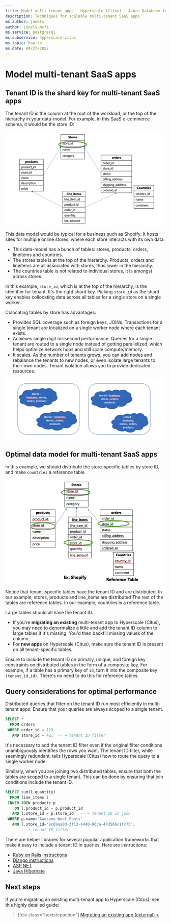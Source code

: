 ```yaml
---
title: Model multi-tenant apps - Hyperscale (Citus) - Azure Database for PostgreSQL
description: Techniques for scalable multi-tenant SaaS apps
ms.author: jonels
author: jonels-msft
ms.service: postgresql
ms.subservice: hyperscale-citus
ms.topic: how-to
ms.date: 04/27/2022
---
```


# Model multi-tenant SaaS apps

## Tenant ID is the shard key for multi-tenant SaaS apps

The tenant ID is the column at the root of the workload, or the top of the
hierarchy in your data-model. For example, in this SaaS e-commerce schema,
it would be the store ID:

![tenant ID for stores](../media/howto-hyperscale-build-scalable-apps/mt-tenant-id.png)

This data model would be typical for a business such as Shopify. It hosts sites
for multiple online stores, where each store interacts with its own data.

* This data-model has a bunch of tables: stores, products, orders, lineitems
  and countries.
* The stores table is at the top of the hierarchy. Products, orders and
  lineitems are all associated with stores, thus lower in the hierarchy.
* The countries table is not related to individual stores, it is amongst across
  stores.

In this example, `store_id`, which is at the top of the hierarchy, is the
identifier for tenant. It's the right shard key. Picking `store_id` as the
shard key enables collocating data across all tables for a single store on a
single worker.

Colocating tables by store has advantages:

* Provides SQL coverage such as foreign keys, JOINs. Transactions for a single
  tenant are localized on a single worker node where each tenant exists.
* Achieves single digit milisecond performance. Queries for a single tenant are
  routed to a single node instead of getting parallelized, which helps optimize
  network hops and still scale compute/memory.
* It scales. As the number of tenants grows, you can add nodes and rebalance
  the tenants to new nodes, or even isolate large tenants to their own nodes.
  Tenant isolation allows you to provide dedicated resources.

![colocated tables in multi-tenant app](../media/howto-hyperscale-build-scalable-apps/mt-colocation.png)

## Optimal data model for multi-tenant SaaS apps

In this example, we should distribute the store-specific tables by store ID,
and make `countries` a reference table.

![tenant ID in more tables](../media/howto-hyperscale-build-scalable-apps/mt-data-model.png)

Notice that tenant-specific tables have the tenant ID and are distributed. In
our example, stores, products and line\_items are distributed The rest of the
tables are reference tables. In our example, countries is a reference table.

Large tables should all have the tenant ID.

* If you're **migrating an existing** multi-tenant app to Hyperscale (Citus),
  you may need to denormalize a little and add the tenant ID column to large
  tables if it's missing. You'd then backfill missing values of the column.
* For **new apps** on Hyperscale (Citus), make sure the tenant ID is present
  on all tenant-specific tables.

Ensure to include the tenant ID on primary, unique, and foreign key constraints
on distributed tables in the form of a composite key. For example, if a table
has a primary key of `id`, turn it into the composite key `(tenant_id,id)`.
There's no need to do this for reference tables.

## Query considerations for optimal performance

Distributed queries that filter on the tenant ID run most efficiently in
multi-tenant apps. Ensure that your queries are always scoped to a single
tenant.

```sql
SELECT *
  FROM orders
 WHERE order_id = 123
   AND store_id = 42;  -- ← tenant ID filter
```

It's necessary to add the tenant ID filter even if the original filter
conditions unambiguously identifies the rows you want. The tenant ID filter,
while seemingly redundant, tells Hyperscale (Citus) how to route the query to a
single worker node.

Similarly, when you are joining two distributed tables, ensure that both the
tables are scoped to a single tenant. This can be done by ensuring that join
conditions include the tenant ID.

```sql
SELECT sum(l.quantity)
  FROM line_items l
 INNER JOIN products p
    ON l.product_id = p.product_id
   AND l.store_id = p.store_id   -- ← tenant ID in join
 WHERE p.name='Awesome Wool Pants'
   AND l.store_id='8c69aa0d-3f13-4440-86ca-443566c1fc75';
       -- ↑ tenant ID filter
```

There are helper libraries for several popular application frameworks that make
it easy to include a tenant ID in queries. Here are instructions:

* [Ruby on Rails instructions](https://docs.citusdata.com/en/stable/develop/migration_mt_ror.html)
* [Django instructions](https://docs.citusdata.com/en/stable/develop/migration_mt_django.html)
* [ASP.NET](https://docs.citusdata.com/en/stable/develop/migration_mt_asp.html)
* [Java Hibernate](https://www.citusdata.com/blog/2018/02/13/using-hibernate-and-spring-to-build-multitenant-java-apps/)

## Next steps

If you're migrating an existing multi-tenant app to Hyperscale (Citus), see
this highly detailed guide:

> [!div class="nextstepaction"]
> [Migrating an existing app (external) >](https://docs.citusdata.com/en/stable/develop/migration.html#transitioning-mt)

